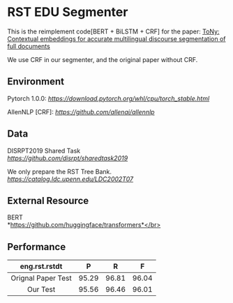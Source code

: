 # RST EDU Segmenter #

This is the reimplement code[BERT + BiLSTM + CRF] for the paper:
[ToNy: Contextual embeddings for accurate multilingual discourse segmentation of full documents](https://www.aclweb.org/anthology/W19-2715.pdf)

We use CRF in our segmenter, and the original paper without CRF.

## Environment ##


Pytorch 1.0.0:
*https://download.pytorch.org/whl/cpu/torch_stable.html*

AllenNLP [CRF]:
*https://github.com/allenai/allennlp*

## Data ##

DISRPT2019 Shared Task</br>
*https://github.com/disrpt/sharedtask2019*

We only prepare the RST Tree Bank.</br>
*https://catalog.ldc.upenn.edu/LDC2002T07*



## External Resource ##
BERT</br>
*https://github.com/huggingface/transformers*</br>



## Performance ##

| eng.rst.rstdt |  P   |  R    | F   |
| :--: | :--: | :--: | :--: |
| Orignal Paper Test | 95.29   | 96.81 | 96.04 |
| Our Test | 95.56 | 96.46 | 96.01 |

